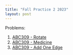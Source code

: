 ```yaml
---
title: "Fall Practice 2 2023"
layout: post
---
```


Problems:

1. [ABC309 - Rotate](https://atcoder.jp/contests/abc309/tasks/abc309_b)
2. [ABC309 - Medicine](https://atcoder.jp/contests/abc309/tasks/abc309_c)
3. [ABC309 - Add One Edge](https://atcoder.jp/contests/abc309/tasks/abc309_d)
